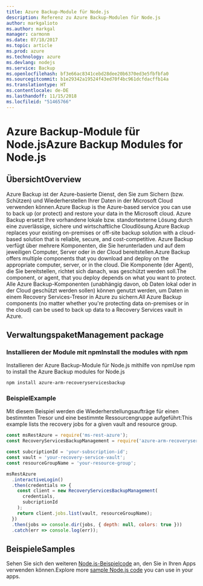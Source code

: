 ```yaml
---
title: Azure Backup-Module für Node.js
description: Referenz zu Azure Backup-Modulen für Node.js
author: markgalioto
ms.author: markgal
manager: carmonm
ms.date: 07/18/2017
ms.topic: article
ms.prod: azure
ms.technology: azure
ms.devlang: nodejs
ms.service: Backup
ms.openlocfilehash: bf3e66ac8341cebd28dee20b6370ed3e5fbfbfa0
ms.sourcegitcommit: b1e29342a19524f43ed70f4bc961dcfdacffb14a
ms.translationtype: HT
ms.contentlocale: de-DE
ms.lasthandoff: 11/15/2018
ms.locfileid: "51465766"
---
```

# <a name="azure-backup-modules-for-nodejs"></a><span data-ttu-id="81816-103">Azure Backup-Module für Node.js</span><span class="sxs-lookup"><span data-stu-id="81816-103">Azure Backup Modules for Node.js</span></span>

## <a name="overview"></a><span data-ttu-id="81816-104">Übersicht</span><span class="sxs-lookup"><span data-stu-id="81816-104">Overview</span></span>

<span data-ttu-id="81816-105">Azure Backup ist der Azure-basierte Dienst, den Sie zum Sichern (bzw. Schützen) und Wiederherstellen Ihrer Daten in der Microsoft Cloud verwenden können.</span><span class="sxs-lookup"><span data-stu-id="81816-105">Azure Backup is the Azure-based service you can use to back up (or protect) and restore your data in the Microsoft cloud.</span></span> <span data-ttu-id="81816-106">Azure Backup ersetzt Ihre vorhandene lokale bzw. standortexterne Lösung durch eine zuverlässige, sichere und wirtschaftliche Cloudlösung.</span><span class="sxs-lookup"><span data-stu-id="81816-106">Azure Backup replaces your existing on-premises or off-site backup solution with a cloud-based solution that is reliable, secure, and cost-competitive.</span></span> <span data-ttu-id="81816-107">Azure Backup verfügt über mehrere Komponenten, die Sie herunterladen und auf dem jeweiligen Computer, Server oder in der Cloud bereitstellen.</span><span class="sxs-lookup"><span data-stu-id="81816-107">Azure Backup offers multiple components that you download and deploy on the appropriate computer, server, or in the cloud.</span></span> <span data-ttu-id="81816-108">Die Komponente (der Agent), die Sie bereitstellen, richtet sich danach, was geschützt werden soll.</span><span class="sxs-lookup"><span data-stu-id="81816-108">The component, or agent, that you deploy depends on what you want to protect.</span></span> <span data-ttu-id="81816-109">Alle Azure Backup-Komponenten (unabhängig davon, ob Daten lokal oder in der Cloud geschützt werden sollen) können genutzt werden, um Daten in einem Recovery Services-Tresor in Azure zu sichern.</span><span class="sxs-lookup"><span data-stu-id="81816-109">All Azure Backup components (no matter whether you're protecting data on-premises or in the cloud) can be used to back up data to a Recovery Services vault in Azure.</span></span> 

## <a name="management-package"></a><span data-ttu-id="81816-110">Verwaltungspaket</span><span class="sxs-lookup"><span data-stu-id="81816-110">Management package</span></span>

### <a name="install-the-modules-with-npm"></a><span data-ttu-id="81816-111">Installieren der Module mit npm</span><span class="sxs-lookup"><span data-stu-id="81816-111">Install the modules with npm</span></span>

<span data-ttu-id="81816-112">Installieren der Azure Backup-Module für Node.js mithilfe von npm</span><span class="sxs-lookup"><span data-stu-id="81816-112">Use npm to install the Azure Backup modules for Node.js</span></span>

```bash
npm install azure-arm-recoveryservicesbackup
```

### <a name="example"></a><span data-ttu-id="81816-113">Beispiel</span><span class="sxs-lookup"><span data-stu-id="81816-113">Example</span></span>

<span data-ttu-id="81816-114">Mit diesem Beispiel werden die Wiederherstellungsaufträge für einen bestimmten Tresor und eine bestimmte Ressourcengruppe aufgeführt:</span><span class="sxs-lookup"><span data-stu-id="81816-114">This example lists the recovery jobs for a given vault and resource group.</span></span>

```javascript
const msRestAzure = require('ms-rest-azure');
const RecoveryServicesBackupManagement = require('azure-arm-recoveryservicesbackup');

const subcriptionId = 'your-subscription-id';
const vault = 'your-recovery-service-vault';
const resourceGroupName = 'your-resource-group';

msRestAzure
  .interactiveLogin()
  .then(credentials => {
    const client = new RecoveryServicesBackupManagement(
      credentials,
      subcriptionId
    );
    return client.jobs.list(vault, resourceGroupName);
  })
  .then(jobs => console.dir(jobs, { depth: null, colors: true }))
  .catch(err => console.log(err));
```

## <a name="samples"></a><span data-ttu-id="81816-115">Beispiele</span><span class="sxs-lookup"><span data-stu-id="81816-115">Samples</span></span>

<span data-ttu-id="81816-116">Sehen Sie sich den weiteren [Node.js-Beispielcode](https://azure.microsoft.com/resources/samples/?platform=nodejs) an, den Sie in Ihren Apps verwenden können.</span><span class="sxs-lookup"><span data-stu-id="81816-116">Explore more [sample Node.js code](https://azure.microsoft.com/resources/samples/?platform=nodejs) you can use in your apps.</span></span>
